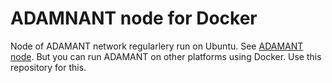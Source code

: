 # ADAMNANT node for Docker

Node of ADAMANT network regularlery run on Ubuntu. See [ADAMANT node](https://github.com/Adamant-im/adamant). But you can run ADAMANT on other platforms using Docker. Use this repository for this.

